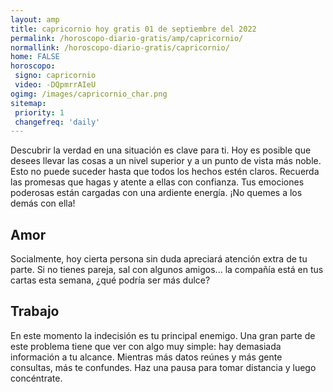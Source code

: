 ```yaml
---
layout: amp
title: capricornio hoy gratis 01 de septiembre del 2022 
permalink: /horoscopo-diario-gratis/amp/capricornio/
normallink: /horoscopo-diario-gratis/capricornio/
home: FALSE
horoscopo:
 signo: capricornio
 video: -DQpmrrAIeU
ogimg: /images/capricornio_char.png
sitemap:
 priority: 1
 changefreq: 'daily'
---
```



Descubrir la verdad en una situación es clave para ti. Hoy es posible que desees llevar las cosas a un nivel superior y a un punto de vista más noble. Esto no puede suceder hasta que todos los hechos estén claros. Recuerda las promesas que hagas y atente a ellas con confianza. Tus emociones poderosas están cargadas con una ardiente energía. ¡No quemes a los demás con ella!

## Amor

Socialmente, hoy cierta persona sin duda apreciará atención extra de tu parte. Si no tienes pareja, sal con algunos amigos... la compañía está en tus cartas esta semana, ¿qué podría ser más dulce?

## Trabajo

En este momento la indecisión es tu principal enemigo. Una gran parte de este problema tiene que ver con algo muy simple: hay demasiada información a tu alcance. Mientras más datos reúnes y más gente consultas, más te confundes. Haz una pausa para tomar distancia y luego concéntrate.